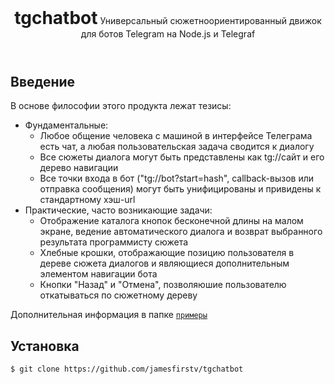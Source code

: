 <header>
<h1 style="display: inline">tgchatbot</h1>
Универсальный сюжетноориентированный движок для ботов Telegram на Node.js и Telegraf
</header>

## Введение

В основе философии этого продукта лежат тезисы:
- Фундаментальные:
  - Любое общение человека с машиной в интерфейсе Телеграма есть чат, а любая пользовательская задача сводится к диалогу
  - Все сюжеты диалога могут быть представлены как tg://сайт и его дерево навигации
  - Все точки входа в бот ("tg://bot?start=hash", callback-вызов или отправка сообщения) могут быть унифицированы и привидены к стандартному хэш-url
- Практические, часто возникающие задачи:
  - Отображение каталога кнопок бесконечной длины на малом экране, ведение автоматического диалога и возврат выбранного результата программисту сюжета
  - Хлебные крошки, отображающие позицию пользователя в дереве сюжета диалогов и являющиеся дополнительным элементом навигации бота
  - Кнопки "Назад" и "Отмена", позволяюшие пользователю откатываться по сюжетному дереву

Дополнительная информация в папке [`примеры`](https://github.com/jamesfirstv/tgchatbot/examples)

## Установка

```shellscript
$ git clone https://github.com/jamesfirstv/tgchatbot
```
